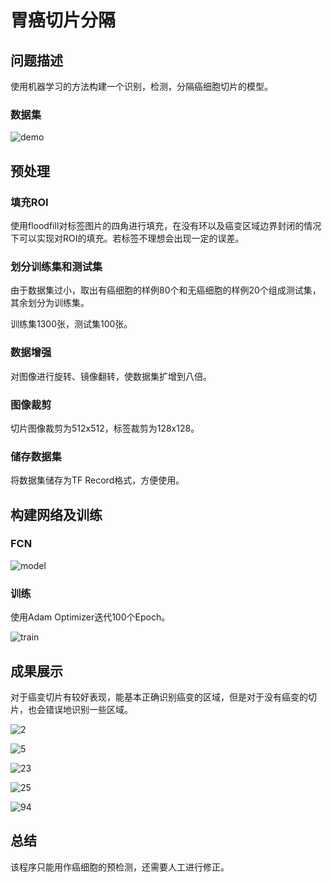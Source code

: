 # 胃癌切片分隔

## 问题描述

使用机器学习的方法构建一个识别，检测，分隔癌细胞切片的模型。

### 数据集

![demo](E:\srtp_proj\doc\demo.png)

## 预处理

### 填充ROI

使用floodfill对标签图片的四角进行填充，在没有环以及癌变区域边界封闭的情况下可以实现对ROI的填充。若标签不理想会出现一定的误差。

### 划分训练集和测试集

由于数据集过小，取出有癌细胞的样例80个和无癌细胞的样例20个组成测试集，其余划分为训练集。

训练集1300张，测试集100张。

### 数据增强

对图像进行旋转、镜像翻转，使数据集扩增到八倍。

### 图像裁剪

切片图像裁剪为512x512，标签裁剪为128x128。

### 储存数据集

将数据集储存为TF Record格式，方便使用。

## 构建网络及训练

### FCN

![model](E:\srtp_proj\doc\model.png)

### 训练

使用Adam Optimizer迭代100个Epoch。

![train](E:\srtp_proj\doc\train.png)

## 成果展示

对于癌变切片有较好表现，能基本正确识别癌变的区域，但是对于没有癌变的切片，也会错误地识别一些区域。

![2](E:\srtp_proj\result\2.png)

![5](E:\srtp_proj\result\5.png)

![23](E:\srtp_proj\result\23.png)

![25](E:\srtp_proj\result\25.png)

![94](E:\srtp_proj\result\94.png)

## 总结

该程序只能用作癌细胞的预检测，还需要人工进行修正。